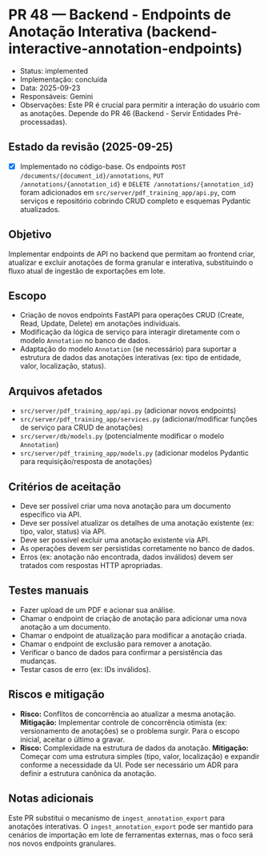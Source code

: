 # PR 48 — Backend - Endpoints de Anotação Interativa (backend-interactive-annotation-endpoints)

- Status: implemented
- Implementação: concluída
- Data: 2025-09-23
- Responsáveis: Gemini
- Observações: Este PR é crucial para permitir a interação do usuário com as anotações. Depende do PR 46 (Backend - Servir Entidades Pré-processadas).

## Estado da revisão (2025-09-25)

- [x] Implementado no código-base. Os endpoints `POST /documents/{document_id}/annotations`, `PUT /annotations/{annotation_id}` e `DELETE /annotations/{annotation_id}` foram adicionados em `src/server/pdf_training_app/api.py`, com serviços e repositório cobrindo CRUD completo e esquemas Pydantic atualizados.

## Objetivo

Implementar endpoints de API no backend que permitam ao frontend criar, atualizar e excluir anotações de forma granular e interativa, substituindo o fluxo atual de ingestão de exportações em lote.

## Escopo

- Criação de novos endpoints FastAPI para operações CRUD (Create, Read, Update, Delete) em anotações individuais.
- Modificação da lógica de serviço para interagir diretamente com o modelo `Annotation` no banco de dados.
- Adaptação do modelo `Annotation` (se necessário) para suportar a estrutura de dados das anotações interativas (ex: tipo de entidade, valor, localização, status).

## Arquivos afetados

- `src/server/pdf_training_app/api.py` (adicionar novos endpoints)
- `src/server/pdf_training_app/services.py` (adicionar/modificar funções de serviço para CRUD de anotações)
- `src/server/db/models.py` (potencialmente modificar o modelo `Annotation`)
- `src/server/pdf_training_app/models.py` (adicionar modelos Pydantic para requisição/resposta de anotações)

## Critérios de aceitação

- Deve ser possível criar uma nova anotação para um documento específico via API.
- Deve ser possível atualizar os detalhes de uma anotação existente (ex: tipo, valor, status) via API.
- Deve ser possível excluir uma anotação existente via API.
- As operações devem ser persistidas corretamente no banco de dados.
- Erros (ex: anotação não encontrada, dados inválidos) devem ser tratados com respostas HTTP apropriadas.

## Testes manuais

- Fazer upload de um PDF e acionar sua análise.
- Chamar o endpoint de criação de anotação para adicionar uma nova anotação a um documento.
- Chamar o endpoint de atualização para modificar a anotação criada.
- Chamar o endpoint de exclusão para remover a anotação.
- Verificar o banco de dados para confirmar a persistência das mudanças.
- Testar casos de erro (ex: IDs inválidos).

## Riscos e mitigação

- **Risco:** Conflitos de concorrência ao atualizar a mesma anotação. **Mitigação:** Implementar controle de concorrência otimista (ex: versionamento de anotações) se o problema surgir. Para o escopo inicial, aceitar o último a gravar.
- **Risco:** Complexidade na estrutura de dados da anotação. **Mitigação:** Começar com uma estrutura simples (tipo, valor, localização) e expandir conforme a necessidade da UI. Pode ser necessário um ADR para definir a estrutura canônica da anotação.

## Notas adicionais

Este PR substitui o mecanismo de `ingest_annotation_export` para anotações interativas. O `ingest_annotation_export` pode ser mantido para cenários de importação em lote de ferramentas externas, mas o foco será nos novos endpoints granulares.